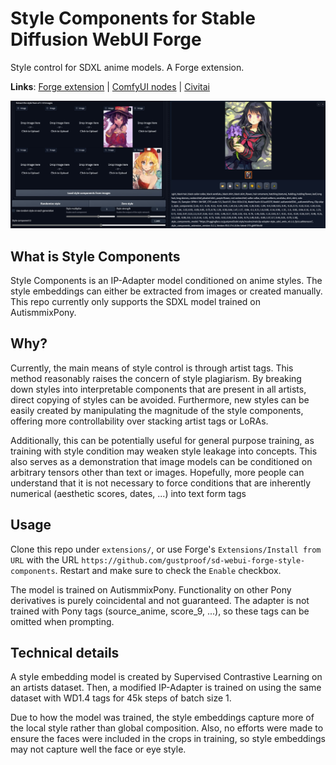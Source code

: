 # Style Components for Stable Diffusion WebUI Forge

Style control for SDXL anime models. A Forge extension.

**Links**: [Forge extension](https://github.com/gustproof/sd-webui-forge-style-components) | [ComfyUI nodes](https://github.com/gustproof/ComfyUI_IPAdapter_plus_Style_Components) | [Civitai](https://civitai.com/models/339104)

![](assets/forge-screenshot.jpg)

## What is Style Components

Style Components is an IP-Adapter model conditioned on anime styles. The style embeddings can either be extracted from images or created manually. This repo currently only supports the SDXL model trained on AutismmixPony.

## Why?

Currently, the main means of style control is through artist tags. This method reasonably raises the concern of style plagiarism. By breaking down styles into interpretable components that are present in all artists, direct copying of styles can be avoided. Furthermore, new styles can be easily created by manipulating the magnitude of the style components, offering more controllability over stacking artist tags or LoRAs.

Additionally, this can be potentially useful for general purpose training, as training with style condition may weaken style leakage into concepts. This also serves as a demonstration that image models can be conditioned on arbitrary tensors other than text or images. Hopefully, more people can understand that it is not necessary to force conditions that are inherently numerical (aesthetic scores, dates, ...) into text form tags

## Usage

Clone this repo under `extensions/`, or use Forge's `Extensions/Install from URL` with the URL `https://github.com/gustproof/sd-webui-forge-style-components`. Restart and make sure to check the `Enable` checkbox.

The model is trained on AutismmixPony. Functionality on other Pony derivatives is purely coincidental and not guaranteed. The adapter is not trained with Pony tags (source_anime, score_9, ...), so these tags can be omitted when prompting.


## Technical details

A style embedding model is created by Supervised Contrastive Learning on an artists dataset. Then, a modified IP-Adapter is trained on using the same dataset with WD1.4 tags for 45k steps of batch size 1.

Due to how the model was trained, the style embeddings capture more of the local style rather than global composition. Also, no efforts were made to ensure the faces were included in the crops in training, so style embeddings may not capture well the face or eye style.